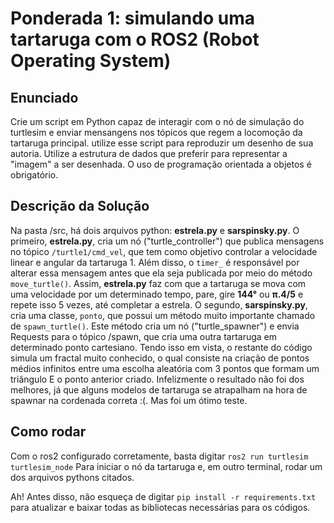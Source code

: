 # Ponderada 1: simulando uma tartaruga com o ROS2 (Robot Operating System)

## Enunciado
Crie um script em Python capaz de interagir com o nó de simulação do turtlesim e enviar mensangens nos tópicos que regem a locomoção da tartaruga principal. utilize esse script para reproduzir um desenho de sua autoria. Utilize a estrutura de dados que preferir para representar a "imagem" a ser desenhada. O uso de programação orientada a objetos é obrigatório.

## Descrição da Solução
Na pasta /src, há dois arquivos python: **estrela.py** e **sarspinsky.py**.
O primeiro, **estrela.py**, cria um nó ("turtle_controller") que publica mensagens no tópico ```/turtle1/cmd_vel```, que tem como objetivo controlar a velocidade linear e angular da tartaruga 1. Além disso, o ```timer_``` é responsável por alterar essa mensagem antes que ela seja publicada por meio do método ```move_turtle()```.
Assim, **estrela.py** faz com que a tartaruga se mova com uma velocidade por um determinado tempo, pare, gire **144°** ou **π.4/5** e repete isso 5 vezes, até completar a estrela.
O segundo, **sarspinsky.py**, cria uma classe, ```ponto```, que possui um método muito importante chamado de ```spawn_turtle()```. Este método cria um nó ("turtle_spawner") e envia Requests para o tópico /spawn, que cria uma outra tartaruga em determinado ponto cartesiano. Tendo isso em vista, o restante do código simula um fractal muito conhecido, o qual consiste na criação de pontos médios infinitos entre uma escolha aleatória com 3 pontos que formam um triângulo E o ponto anterior criado. Infelizmente o resultado não foi dos melhores, já que alguns modelos de tartaruga se atrapalham na hora de spawnar na cordenada correta :(. Mas foi um ótimo teste.

## Como rodar
Com o ros2 configurado corretamente, basta digitar 
```ros2 run turtlesim turtlesim_node```
Para iniciar o nó da tartaruga e, em outro terminal, rodar um dos arquivos pythons citados.

Ah! Antes disso, não esqueça de digitar
```pip install -r requirements.txt```
para atualizar e baixar todas as bibliotecas necessárias para os códigos.